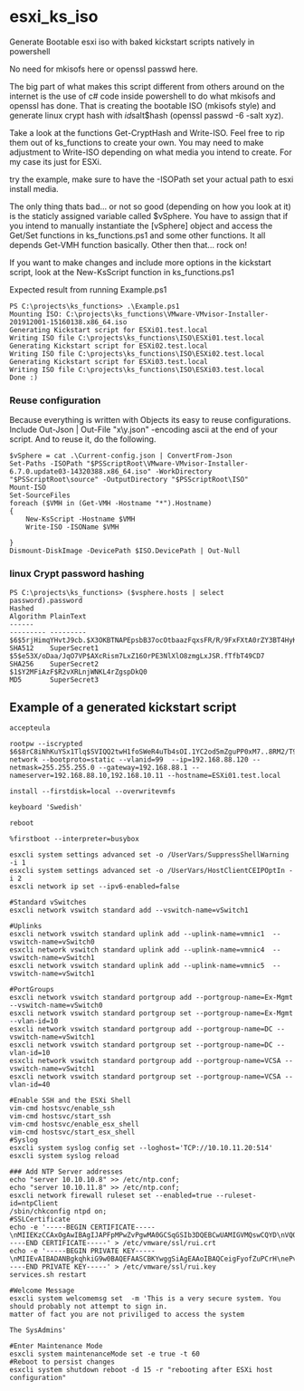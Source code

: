 # esxi_ks_iso
Generate Bootable esxi iso with baked kickstart scripts natively in powershell

No need for mkisofs here or openssl passwd here.

The big part of what makes this script different from others around on the internet is the use of c# code inside powershell to do what mkisofs and openssl has done. That is creating the bootable ISO (mkisofs style) and generate linux crypt hash with $id$salt$hash (openssl passwd -6 -salt xyz). 

Take a look at the functions Get-CryptHash and Write-ISO. Feel free to rip them out of ks_functions to create your own. You may need to make adjustment to Write-ISO depending on what media you intend to create. For my case its just for ESXi.

try the example, make sure to have the -ISOPath set your actual path to esxi install media.

The only thing thats bad... or not so good (depending on how you look at it) is the staticly assigned variable called $vSphere. You have to assign that if you intend to manually instantiate the [vSphere] object and access the Get/Set functions in ks_functions.ps1 and some other functions. It all depends Get-VMH function basically.
Other then that... rock on!

If you want to make changes and include more options in the kickstart script, look at the New-KsScript function in ks_functions.ps1

Expected result from running Example.ps1
```
PS C:\projects\ks_functions> .\Example.ps1
Mounting ISO: C:\projects\ks_functions\VMware-VMvisor-Installer-201912001-15160138.x86_64.iso
Generating Kickstart script for ESXi01.test.local
Writing ISO file C:\projects\ks_functions\ISO\ESXi01.test.local
Generating Kickstart script for ESXi02.test.local
Writing ISO file C:\projects\ks_functions\ISO\ESXi02.test.local
Generating Kickstart script for ESXi03.test.local
Writing ISO file C:\projects\ks_functions\ISO\ESXi03.test.local
Done :)
```
### Reuse configuration

Because everything is written with Objects its easy to reuse configurations. Include Out-Json | Out-File "x\y.json" -encoding ascii at the end of your script. And to reuse it, do the following.
```
$vSphere = cat .\Current-config.json | ConvertFrom-Json
Set-Paths -ISOPath "$PSScriptRoot\VMware-VMvisor-Installer-6.7.0.update03-14320388.x86_64.iso" -WorkDirectory "$PSScriptRoot\source" -OutputDirectory "$PSScriptRoot\ISO"
Mount-ISO 
Set-SourceFiles
foreach ($VMH in (Get-VMH -Hostname "*").Hostname)
{
    New-KsScript -Hostname $VMH
    Write-ISO -ISOName $VMH

}
Dismount-DiskImage -DevicePath $ISO.DevicePath | Out-Null
```

### linux Crypt password hashing
```
PS C:\projects\ks_functions> ($vsphere.hosts | select password).password
Hashed                                                                                                     Algorithm PlainText
------                                                                                                     --------- ---------
$6$5rjHimqYHvtJ9cb.$X3OKBTNAPEpsbB37ocOtbaazFqxsFR/R/9FxFXtA0rZY3BT4HyKT.EgTI7voEeqHUl1BO6v8jkNDHXUoRpcHQ0 SHA512    SuperSecret1
$5$e53X/oDaa/JqO7VP$AXcRism7LxZ16OrPE3NlXlO8zmgLxJSR.fTfbT49CD7                                            SHA256    SuperSecret2
$1$Y2MFiAzF$R2vXRLnjWNKL4rZgspDkQ0                                                                         MD5       SuperSecret3

```

## Example of a generated kickstart script
```
accepteula

rootpw --iscrypted $6$8rC8iNhKuYSx1Tlq$SVIQQ2twH1foSWeR4uTb4sOI.1YC2od5mZguPP0xM7..8RM2/T9dVf0eu7l/gSc4HyHQW66dvkQPpusK441Ib0
network --bootproto=static --vlanid=99  --ip=192.168.88.120 --netmask=255.255.255.0 --gateway=192.168.88.1 --nameserver=192.168.88.10,192.168.10.11 --hostname=ESXi01.test.local

install --firstdisk=local --overwritevmfs

keyboard 'Swedish'

reboot

%firstboot --interpreter=busybox

esxcli system settings advanced set -o /UserVars/SuppressShellWarning -i 1
esxcli system settings advanced set -o /UserVars/HostClientCEIPOptIn -i 2
esxcli network ip set --ipv6-enabled=false

#Standard vSwitches
esxcli network vswitch standard add --vswitch-name=vSwitch1

#Uplinks
esxcli network vswitch standard uplink add --uplink-name=vmnic1  --vswitch-name=vSwitch0
esxcli network vswitch standard uplink add --uplink-name=vmnic4  --vswitch-name=vSwitch1
esxcli network vswitch standard uplink add --uplink-name=vmnic5  --vswitch-name=vSwitch1

#PortGroups
esxcli network vswitch standard portgroup add --portgroup-name=Ex-Mgmt --vswitch-name=vSwitch0
esxcli network vswitch standard portgroup set --portgroup-name=Ex-Mgmt --vlan-id=10
esxcli network vswitch standard portgroup add --portgroup-name=DC --vswitch-name=vSwitch1
esxcli network vswitch standard portgroup set --portgroup-name=DC --vlan-id=10
esxcli network vswitch standard portgroup add --portgroup-name=VCSA --vswitch-name=vSwitch1
esxcli network vswitch standard portgroup set --portgroup-name=VCSA --vlan-id=40

#Enable SSH and the ESXi Shell
vim-cmd hostsvc/enable_ssh
vim-cmd hostsvc/start_ssh
vim-cmd hostsvc/enable_esx_shell
vim-cmd hostsvc/start_esx_shell
#Syslog
esxcli system syslog config set --loghost='TCP://10.10.11.20:514'
esxcli system syslog reload

### Add NTP Server addresses
echo "server 10.10.10.8" >> /etc/ntp.conf;
echo "server 10.10.11.8" >> /etc/ntp.conf;
esxcli network firewall ruleset set --enabled=true --ruleset-id=ntpClient
/sbin/chkconfig ntpd on;
#SSLCertificate
echo -e '-----BEGIN CERTIFICATE-----\nMIIEKzCCAxOgAwIBAgIJAPFpMPwZvPgwMA0GCSqGSIb3DQEBCwUAMIGVMQswCQYD\nVQQDDAJDQTEXMBUGCgmSJomT8ixkARkWB3ZzcGhlcmUxFTATBgoJkiaJk/IsZAEZ\nFgVsb2NhbDELMAkGA1UEBhMCVVMxEzARBgNVBAgMCkNhbGlmb3JuaWExFzAVBgNV\nBAoMDnBob3Rvbi1tYWNoaW5lMRswGQYDVQQLDBJWTXdhcmUgRW5naW5lZXJpbmcw\nHhcNMjAwOTA4MDI0NjM3WhcNMjUwOTA4MDI0NjM3WjCBnTELMAkGA1UEBhMCVVMx\nEzARBgNVBAgMCkNhbGlmb3JuaWExEjAQBgNVBAcMCVBhbG8gQWx0bzEPMA0GA1UE\nCgwGVk13YXJlMRswGQYDVQQLDBJWTXdhcmUgRW5naW5lZXJpbmcxFzAVBgNVBAMM\nDjE5Mi4xNjguODguMTk4MR4wHAYJKoZIhvcNAQkBFg92bWNhQHZtd2FyZS5jb20w\nggEiMA0GCSqGSIb3DQEBAQUAA4IBDwAwggEKAoIBAQCeigFyofZuPCrHePvC3kSh\niLYQo6eJCC61b9kiZPtP9v7AhnQ5musClRVn8M4YYcK1qid6m9VirDg/68vAXQnK\njn3WyHCO3juV+mLAKA4XZnqfCJt+AbVCkykm97OUtlq4FVDCwsd4uEfNdq3SXUqW\nJMiYAlyayoxTzb/wYZjhvelEMhikapSVPBiqzimjnwTPzLKiQmlG2gjfohtdjnPh\nWOsY+Lc18IgcPRxjsaBF+mwhz5YJuyNFszfTU4XJAAd/w13QcYgxcW8Z9Q40yOSA\nnySn986zOvvjSlWBt7tSTdlpn3PPpbXhBUu5xou5RGsvq90/TwXwbLXaAyEcvbMD\nAgMBAAGjdDByMA8GA1UdEQQIMAaHBMCoWMYwHwYDVR0jBBgwFoAUFBo5FezvURT/\nsxuymK/GAoazVHAwPgYIKwYBBQUHAQEEMjAwMC4GCCsGAQUFBzAChiJodHRwczov\nLzE5Mi4xNjguODguMjAxL2FmZC92ZWNzL2NhMA0GCSqGSIb3DQEBCwUAA4IBAQCN\nTy3dtIFVWXEp1+12zbHalCQa6CD7zMM20158MBjCLN1dCZ0RejjzGb6pv0AidiZa\nGTOhmXAhZoTIvA70ju9cDXCiGxWurychdLXjz+HakT3DASY7C7ticf+L9qyuRj3L\ndoDssl1BAtEKf9LukUSPxweeI6IfsMbS+/zk4+LSk61Xz4DIuB3UJYZEhIahiLYV\nj31W7bns/0ye5Nikc/M0jNTirbO2Zu+YD3wOgTao+r/mBqQHT6jd0UriFb83a6o+\nyaf5cW4/VXDeV7AP+Mf37sOu7vJ2e8IeVwS+a+Q7WLVvxl86noXRUFPxMI/JqFmt\nIWok47Kb2e/euRJHcJ7e\n-----END CERTIFICATE-----' > /etc/vmware/ssl/rui.crt
echo -e '-----BEGIN PRIVATE KEY-----\nMIIEvAIBADANBgkqhkiG9w0BAQEFAASCBKYwggSiAgEAAoIBAQCeigFyofZuPCrH\nePvC3kShiLYQo6eJCC61b9kiZPtP9v7AhnQ5musClRVn8M4YYcK1qid6m9VirDg/\n68vAXQnKjn3WyHCO3juV+mLAKA4XZnqfCJt+AbVCkykm97OUtlq4FVDCwsd4uEfN\ndq3SXUqWJMiYAlyayoxTzb/wYZjhvelEMhikapSVPBiqzimjnwTPzLKiQmlG2gjf\nohtdjnPhWOsY+Lc18IgcPRxjsaBF+mwhz5YJuyNFszfTU4XJAAd/w13QcYgxcW8Z\n9Q40yOSAnySn986zOvvjSlWBt7tSTdlpn3PPpbXhBUu5xou5RGsvq90/TwXwbLXa\nAyEcvbMDAgMBAAECggEAJrKvCcko+t1q38fTREy22esh7cvUsCk0JYuIp9GYWnuC\n0YHASvNanAXB9N4doGv0eB1xh4cUPgKltEydLnZHVo8TfmLsvqLWTpSQmDDux513\nHuyd79MA6KA9MkrSJeGhIT/qt6+NuxTYSfnHEgs9koqmABzLd+kq+aXGTSm1hJxR\nQ1K52ZPjT5kKXmV4sckAgl2YP33uQxAmGXUxEVkUr6mkTfxIHVsQjteIza7QBiWe\nbvtxVIcppI/u8dHMtGp9crD8e1fjoSbOjeC0kBnQq6bk6o2ta1BJ7Wo/UsgaBTH5\nNCjPmk+n0adJErYyaw/6XIo+2PdchiWD7swD9ZRasQKBgQDJzOgPwa+LJeSpClab\n9Q2dNxAkiau7hV0m1UfK9rIycG57w9ppP0f0AejLaQrSLJhp00MkdpSbVK20E4o7\nkzyZoz8rkZSZivF+X/rDmMxE2lTPC8P7CafXXriVK4Oo92iox0aFB+sroMqAguAk\ndSpm/v+9GzKcoxCDlcQOpqBZ+wKBgQDJHpnKeBc/eCM4Amht3SQ+VcMnjCS1lNU3\niOZdKd7dEwlzAM4gvq1ZSxbKW794a3Oy9E9GcnsCFK7ZrFjDr3J0xZO/mEQOVe8F\nmXSYZyu9eMC3LF0t0s2dHwcKn0hFSbEwmZwJgNTMg64+a4uqDvMGue+3TVC7ubtZ\nUy2RmIAEmQKBgDAYAJp4u6B7CHLs/tUuYu88B0Hd+aq4TwoJPJH3l2KD/yDJ/Yyl\nwz05E0UfJLAQZsaZzd+rzyDx3nATVBd8sK2hBVYZ3QN25LUMpNPm34/tRNcPY8a5\nd2HRtkX+1+L2C+Bllb3wtDByorBcAJVPwypGzaZBDB/ekPn7QH2JYp/vAoGAdw3J\nRiR+xpCMcJxkSxzMVqYYBzIbjO3UpbJBg8bEaaPaRRyl6JZXMXOUwyc6mcMp0zZy\nMyaTkHDD7JDsXrJeE6fdxV4Sc1YFTxA/B/SS3O89TXFSm0ydcLQsS+psMq/j1vwn\ndSyxS3trywGIxJti24l30M9Qyj+xGrh1UimvJokCgYB970G2TgXbDKkIgSVDIasS\nb40av78BPyNxyufoEuw3+KLlm2wazZG2nvO4wHIfPcqLpmyqVIdtTnMZJZwxXVc2\nrJCnxnavmgX54bZr9QmzI0W1arsH9nFWvx5olnvHuYxkfWpEVHYQbPKWLV6DKJyw\nGKmbNUDz9Yu/zVqB1q7lSg==\n-----END PRIVATE KEY-----' > /etc/vmware/ssl/rui.key
services.sh restart

#Welcome Message
esxcli system welcomemsg set  -m 'This is a very secure system. You should probably not attempt to sign in.
matter of fact you are not priviliged to access the system

The SysAdmins'

#Enter Maintenance Mode
esxcli system maintenanceMode set -e true -t 60
#Reboot to persist changes
esxcli system shutdown reboot -d 15 -r "rebooting after ESXi host configuration"

```

